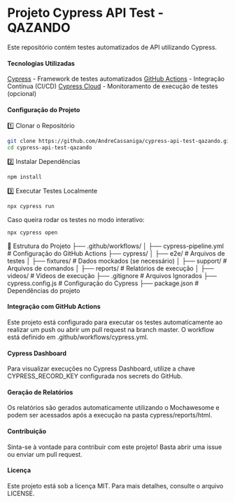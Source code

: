 # Projeto Cypress API Test - QAZANDO
Este repositório contém testes automatizados de API utilizando Cypress.

#### Tecnologias Utilizadas
[Cypress](https://www.cypress.io/) - Framework de testes automatizados
[GitHub Actions](https://github.com/features/actions) - Integração Contínua (CI/CD)
[Cypress Cloud](https://www.cypress.io/cloud) - Monitoramento de execução de testes (opcional)

#### Configuração do Projeto
1️⃣ Clonar o Repositório
```sh
git clone https://github.com/AndreCassaniga/cypress-api-test-qazando.git
cd cypress-api-test-qazando
```
2️⃣ Instalar Dependências
```sh
npm install
```
3️⃣ Executar Testes Localmente
```sh
npx cypress run
```
Caso queira rodar os testes no modo interativo:
```sh
npx cypress open
```
📂 Estrutura do Projeto
├── .github/workflows/
│   ├── cypress-pipeline.yml  	# Configuração do GitHub Actions
├── cypress/
│   ├── e2e/				  	# Arquivos de testes
│   ├── fixtures/     			# Dados mockados (se necessário)
│   ├── support/      			# Arquivos de comandos
│   ├── reports/      			# Relatórios de execução
│   ├── videos/					# Videos de execução
├── .gitignore					# Arquivos Ignorados
├── cypress.config.js  			# Configuração do Cypress
├── package.json  				# Dependências do projeto

####  Integração com GitHub Actions
Este projeto está configurado para executar os testes automaticamente ao realizar um push ou abrir um pull request na branch master. O workflow está definido em .github/workflows/cypress.yml.

#### Cypress Dashboard
Para visualizar execuções no Cypress Dashboard, utilize a chave CYPRESS_RECORD_KEY configurada nos secrets do GitHub.

#### Geração de Relatórios
Os relatórios são gerados automaticamente utilizando o Mochawesome e podem ser acessados após a execução na pasta cypress/reports/html.

#### Contribuição
Sinta-se à vontade para contribuir com este projeto! Basta abrir uma issue ou enviar um pull request.

#### Licença
Este projeto está sob a licença MIT. Para mais detalhes, consulte o arquivo LICENSE.
